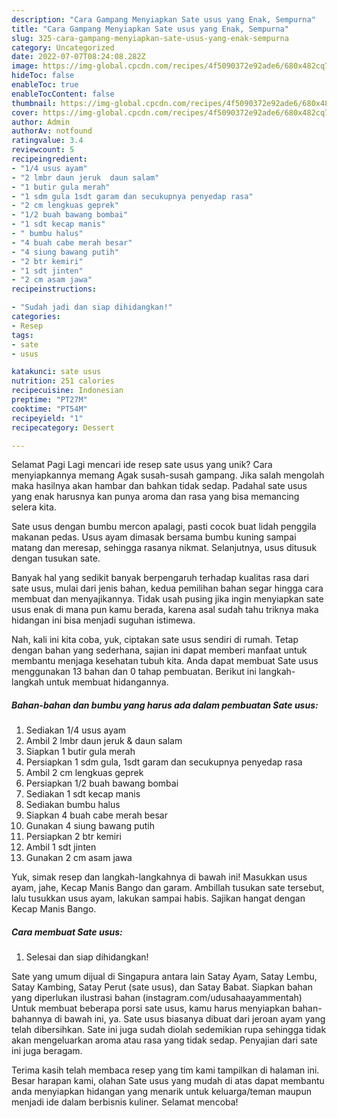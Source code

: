 ```yaml
---
description: "Cara Gampang Menyiapkan Sate usus yang Enak, Sempurna"
title: "Cara Gampang Menyiapkan Sate usus yang Enak, Sempurna"
slug: 325-cara-gampang-menyiapkan-sate-usus-yang-enak-sempurna
category: Uncategorized
date: 2022-07-07T08:24:08.282Z
image: https://img-global.cpcdn.com/recipes/4f5090372e92ade6/680x482cq70/sate-usus-foto-resep-utama.jpg
hideToc: false
enableToc: true
enableTocContent: false
thumbnail: https://img-global.cpcdn.com/recipes/4f5090372e92ade6/680x482cq70/sate-usus-foto-resep-utama.jpg
cover: https://img-global.cpcdn.com/recipes/4f5090372e92ade6/680x482cq70/sate-usus-foto-resep-utama.jpg
author: Admin
authorAv: notfound
ratingvalue: 3.4
reviewcount: 5
recipeingredient:
- "1/4 usus ayam"
- "2 lmbr daun jeruk  daun salam"
- "1 butir gula merah"
- "1 sdm gula 1sdt garam dan secukupnya penyedap rasa"
- "2 cm lengkuas geprek"
- "1/2 buah bawang bombai"
- "1 sdt kecap manis"
- " bumbu halus"
- "4 buah cabe merah besar"
- "4 siung bawang putih"
- "2 btr kemiri"
- "1 sdt jinten"
- "2 cm asam jawa"
recipeinstructions:

- "Sudah jadi dan siap dihidangkan!"
categories:
- Resep
tags:
- sate
- usus

katakunci: sate usus 
nutrition: 251 calories
recipecuisine: Indonesian
preptime: "PT27M"
cooktime: "PT54M"
recipeyield: "1"
recipecategory: Dessert

---
```



Selamat Pagi Lagi mencari ide resep sate usus yang unik? Cara menyiapkannya memang Agak susah-susah gampang. Jika salah mengolah maka hasilnya akan hambar dan bahkan tidak sedap. Padahal sate usus yang enak harusnya kan punya aroma dan rasa yang bisa memancing selera kita.


Sate usus dengan bumbu mercon apalagi, pasti cocok buat lidah penggila makanan pedas. Usus ayam dimasak bersama bumbu kuning sampai matang dan meresap, sehingga rasanya nikmat. Selanjutnya, usus ditusuk dengan tusukan sate.

Banyak hal yang sedikit banyak berpengaruh terhadap kualitas rasa dari sate usus, mulai dari jenis bahan, kedua pemilihan bahan segar hingga cara membuat dan menyajikannya. Tidak usah pusing jika ingin menyiapkan sate usus enak di mana pun kamu berada, karena asal sudah tahu triknya maka hidangan ini bisa menjadi suguhan istimewa.


Nah, kali ini kita coba, yuk, ciptakan sate usus sendiri di rumah. Tetap dengan bahan yang sederhana, sajian ini dapat memberi manfaat untuk membantu menjaga kesehatan tubuh kita. Anda dapat membuat Sate usus menggunakan 13 bahan dan 0 tahap pembuatan. Berikut ini langkah-langkah untuk membuat hidangannya.

<!--inarticleads1-->

##### Bahan-bahan dan bumbu yang harus ada dalam pembuatan Sate usus:

1. Sediakan 1/4 usus ayam
1. Ambil 2 lmbr daun jeruk &amp; daun salam
1. Siapkan 1 butir gula merah
1. Persiapkan 1 sdm gula, 1sdt garam dan secukupnya penyedap rasa
1. Ambil 2 cm lengkuas geprek
1. Persiapkan 1/2 buah bawang bombai
1. Sediakan 1 sdt kecap manis
1. Sediakan  bumbu halus
1. Siapkan 4 buah cabe merah besar
1. Gunakan 4 siung bawang putih
1. Persiapkan 2 btr kemiri
1. Ambil 1 sdt jinten
1. Gunakan 2 cm asam jawa


Yuk, simak resep dan langkah-langkahnya di bawah ini! Masukkan usus ayam, jahe, Kecap Manis Bango dan garam. Ambillah tusukan sate tersebut, lalu tusukkan usus ayam, lakukan sampai habis. Sajikan hangat dengan Kecap Manis Bango. 

<!--inarticleads2-->

##### Cara membuat Sate usus:


1. Selesai dan siap dihidangkan!

Sate yang umum dijual di Singapura antara lain Satay Ayam, Satay Lembu, Satay Kambing, Satay Perut (sate usus), dan Satay Babat. Siapkan bahan yang diperlukan ilustrasi bahan (instagram.com/udusahaayammentah) Untuk membuat beberapa porsi sate usus, kamu harus menyiapkan bahan-bahannya di bawah ini, ya. Sate usus biasanya dibuat dari jeroan ayam yang telah dibersihkan. Sate ini juga sudah diolah sedemikian rupa sehingga tidak akan mengeluarkan aroma atau rasa yang tidak sedap. Penyajian dari sate ini juga beragam. 

Terima kasih telah membaca resep yang tim kami tampilkan di halaman ini. Besar harapan kami, olahan Sate usus yang mudah di atas dapat membantu anda menyiapkan hidangan yang menarik untuk keluarga/teman maupun menjadi ide dalam berbisnis kuliner. Selamat mencoba!
